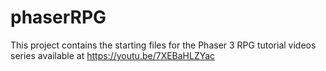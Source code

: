 # phaserRPG
This project contains the starting files for the Phaser 3 RPG tutorial videos series available at https://youtu.be/7XEBaHLZYac
